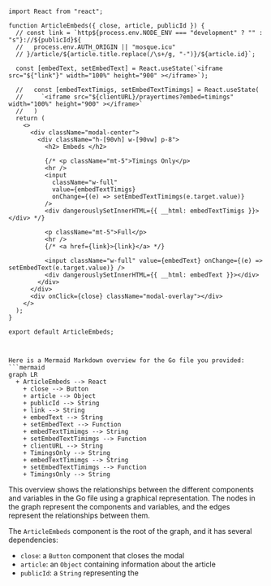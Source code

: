 ```tsx

import React from "react";

function ArticleEmbeds({ close, article, publicId }) {
  // const link = `http${process.env.NODE_ENV === "development" ? "" : "s"}://${publicId}${
  //   process.env.AUTH_ORIGIN || "mosque.icu"
  // }/article/${article.title.replace(/\s+/g, "-")}/${article.id}`;

  const [embedText, setEmbedText] = React.useState(`<iframe src="${"link"}" width="100%" height="900" ></iframe>`);

  //   const [embedTextTimigs, setEmbedTextTimimgs] = React.useState(
  //     `<iframe src="${clientURL}/prayertimes?embed=timings" width="100%" height="900" ></iframe>`
  //   )
  return (
    <>
      <div className="modal-center">
        <div className="h-[90vh] w-[90vw] p-8">
          <h2> Embeds </h2>

          {/* <p className="mt-5">Timings Only</p>
          <hr />
          <input
            className="w-full"
            value={embedTextTimigs}
            onChange={(e) => setEmbedTextTimimgs(e.target.value)}
          />
          <div dangerouslySetInnerHTML={{ __html: embedTextTimigs }}></div> */}

          <p className="mt-5">Full</p>
          <hr />
          {/* <a href={link}>{link}</a> */}

          <input className="w-full" value={embedText} onChange={(e) => setEmbedText(e.target.value)} />
          <div dangerouslySetInnerHTML={{ __html: embedText }}></div>
        </div>
      </div>
      <div onClick={close} className="modal-overlay"></div>
    </>
  );
}

export default ArticleEmbeds;


```

```mermaid

Here is a Mermaid Markdown overview for the Go file you provided:
```mermaid
graph LR
  + ArticleEmbeds --> React
    + close --> Button
    + article --> Object
    + publicId --> String
    + link --> String
    + embedText --> String
    + setEmbedText --> Function
    + embedTextTimimgs --> String
    + setEmbedTextTimimgs --> Function
    + clientURL --> String
    + TimingsOnly --> String
    + embedTextTimimgs --> String
    + setEmbedTextTimimgs --> Function
    + TimingsOnly --> String

```
This overview shows the relationships between the different components and variables in the Go file using a graphical representation. The nodes in the graph represent the components and variables, and the edges represent the relationships between them.

The `ArticleEmbeds` component is the root of the graph, and it has several dependencies:

* `close`: a `Button` component that closes the modal
* `article`: an `Object` containing information about the article
* `publicId`: a `String` representing the

```

